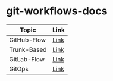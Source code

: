 # git-workflows-docs

| Topic       | Link                          |
| ----------- | ----------------------------- |
| GitHub-Flow | [Link](./docs/github_flow.md) |
| Trunk-Based | [Link](./docs/trunk_based.md) |
| GitLab-Flow | [Link](./docs/gitlab_flow.md) |
| GitOps      | [Link](./docs/GitOps.md)      |
